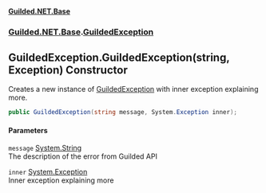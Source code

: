 
#### [Guilded.NET.Base](Guilded_NET_Base 'Guilded_NET_Base')
### [Guilded.NET.Base](Guilded_NET_Base#Guilded_NET_Base 'Guilded.NET.Base').[GuildedException](GuildedException 'Guilded.NET.Base.GuildedException')
## GuildedException.GuildedException(string, Exception) Constructor
Creates a new instance of [GuildedException](GuildedException 'Guilded.NET.Base.GuildedException') with inner exception explaining more.  
```csharp
public GuildedException(string message, System.Exception inner);
```

#### Parameters
<a name='Guilded_NET_Base_GuildedException_GuildedException(string_System_Exception)_message'></a>
`message` [System.String](https://docs.microsoft.com/en-us/dotnet/api/System.String 'System.String')  
The description of the error from Guilded API
  
<a name='Guilded_NET_Base_GuildedException_GuildedException(string_System_Exception)_inner'></a>
`inner` [System.Exception](https://docs.microsoft.com/en-us/dotnet/api/System.Exception 'System.Exception')  
Inner exception explaining more
  
